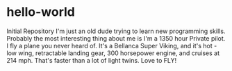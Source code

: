 # hello-world
Initial Repository
I'm just an old dude trying to learn new programming skills. Probably the most interesting thing about me is I'm a 1350 hour Private pilot. I fly a plane you never heard of. It's a Bellanca Super Viking, and it's hot - low wing, retractable landing gear, 300 horsepower engine, and cruises at 214 mph. That's faster than a lot of light twins. Love to FLY! 

